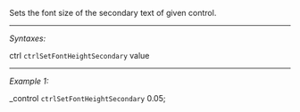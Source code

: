 Sets the font size of the secondary text of given control.


---
*Syntaxes:*

ctrl `ctrlSetFontHeightSecondary` value

---
*Example 1:*

_control `ctrlSetFontHeightSecondary` 0.05;